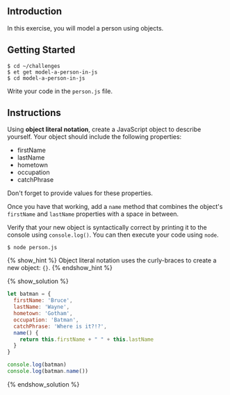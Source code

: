 ## Introduction

In this exercise, you will model a person using objects.

## Getting Started

```no-highlight
$ cd ~/challenges
$ et get model-a-person-in-js
$ cd model-a-person-in-js
```

Write your code in the `person.js` file.

## Instructions

Using **object literal notation**, create a JavaScript object to describe yourself. Your object should include the following properties:

* firstName
* lastName
* hometown
* occupation
* catchPhrase

Don't forget to provide values for these properties.

Once you have that working, add a `name` method that combines the object's `firstName` and `lastName` properties with a space in between.

Verify that your new object is syntactically correct by printing it to the console using `console.log()`. You can then execute your code using `node`.

```no-highlight
$ node person.js
```

{% show_hint %}
Object literal notation uses the curly-braces to create a new object: `{}`.
{% endshow_hint %}

{% show_solution %}
```javascript
let batman = {
  firstName: 'Bruce',
  lastName: 'Wayne',
  hometown: 'Gotham',
  occupation: 'Batman',
  catchPhrase: 'Where is it?!?',
  name() {
    return this.firstName + " " + this.lastName
  }
}

console.log(batman)
console.log(batman.name())
```
{% endshow_solution %}
